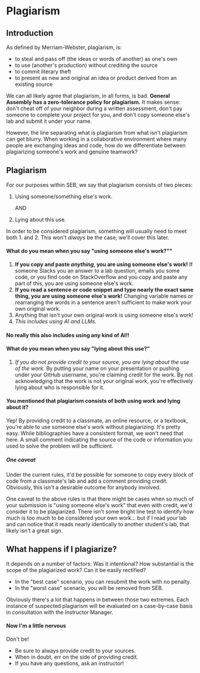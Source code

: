 # Plagiarism

## Introduction

As defined by Merriam-Webster, plagiarism, is:

* to steal and pass off (the ideas or words of another) as one's own
* to use (another's production) without crediting the source
* to commit literary theft
* to present as new and original an idea or product derived from an existing source

We can all likely agree that plagiarism, in all forms, is bad. **General Assembly has a zero-tolerance policy for plagiarism.** It makes sense: don't cheat off of your neighbor during a written assessment, don't pay someone to complete your project for you, and don't copy someone else's lab and submit it under your name.

However, the line separating what is plagiarism from what isn't plagiarism can get blurry. When working in a collaborative environment where many people are exchanging ideas and code, how do we differentiate between plagiarizing someone's work and genuine teamwork?

## Plagiarism

For our purposes within SEB, we say that plagiarism consists of two pieces:

1. Using someone/something else's work.
   
   AND
   
3. Lying about this use.

In order to be considered plagiarism, something will usually need to meet both 1. and 2. This won't *always* be the case; we'll cover this later.

#### What do you mean when you say "using someone else's work?""

1. **If you copy and paste *anything*, you are using someone else's work!** If someone Slacks you an answer to a lab question, emails you some code, or you find code on StackOverflow and you copy and paste any part of this, you are using someone else's work.
2. **If you read a sentence or code snippet and type nearly the exact same thing, you are using someone else's work!** Changing variable names or rearranging the words in a sentence aren't sufficient to make work your own original work.
3. Anything that isn't your own original work is using someone else's work!
4. *This includes using AI and LLMs.*

#### No really this also includes using any kind of AI!!

#### What do you mean when you say "lying about this use?"

1. *If you do not provide credit to your source, you are lying about the use of the work.* By putting your name on your presentation or pushing under your GitHub username, you're claiming credit for the work. By not acknowledging that the work is not your original work, you're effectively lying about who is responsible for it.

#### You mentioned that plagiarism consists of both using work and lying about it?

Yep! By providing credit to a classmate, an online resource, or a textbook, you're able to use someone else's work without plagiarizing. It's pretty easy. While bibliographies have a consistent format, we won't need that here. A small comment indicating the source of the code or information you used to solve the problem will be sufficient.

##### One caveat

Under the current rules, it'd be possible for someone to copy every block of code from a classmate's lab and add a comment providing credit. Obviously, this isn't a desirable outcome for anybody involved.

One caveat to the above rules is that there might be cases when so much of your submission is "using someone else's work" that even with credit, we'd consider it to be plagiarized. There isn't some bright line test to identify how much is too much to be considered your own work... but if I read your lab and can notice that it reads nearly identically to another student's lab, that likely isn't a great sign.

## What happens if I plagiarize?

It depends on a number of factors: Was it intentional? How substantial is the scope of the plagiarized work? Can it be easily rectified?

* In the "best case" scenario, you can resubmit the work with no penalty.
* In the "worst case" scenario, you will be removed from SEB.

Obviously there's a lot that happens in between those two extremes. Each instance of suspected plagiarism will be evaluated on a case-by-case basis in consultation with the Instructor Manager.

#### Now I'm a little nervous

Don't be!

* Be sure to always provide credit to your sources.
* When in doubt, err on the side of providing credit.
* If you have any questions, ask an instructor!

